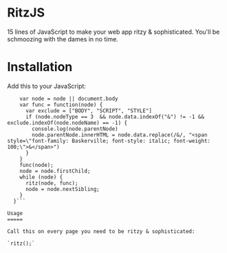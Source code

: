 RitzJS
======

15 lines of JavaScript to make your web app ritzy &amp; sophisticated. You'll be schmoozing with the dames in no time.

Installation
=====

Add this to your JavaScript:

```var ritz = function(node) {
    var node = node || document.body
    var func = function(node) {
      var exclude = ["BODY", "SCRIPT", "STYLE"]
      if (node.nodeType == 3  && node.data.indexOf("&") != -1 && exclude.indexOf(node.nodeName) == -1) {
        console.log(node.parentNode)
        node.parentNode.innerHTML = node.data.replace(/&/, "<span style=\"font-family: Baskerville; font-style: italic; font-weight: 100;\">&</span>")
      }
    }
    func(node);
    node = node.firstChild;
    while (node) {
      ritz(node, func);
      node = node.nextSibling;
    }
  }```

Usage
=====

Call this on every page you need to be ritzy & sophisticated:

`ritz();`
